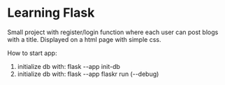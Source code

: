# Learning Flask

Small project with register/login function where each user can post blogs with a title.
Displayed on a html page with simple css.


How to start app:
1. initialize db with: flask --app init-db
2. initialize db with: flask --app flaskr run (--debug)
